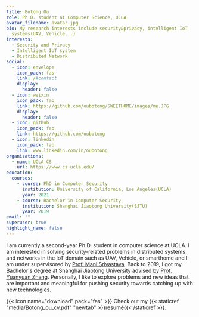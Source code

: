 ```yaml
---
title: Botong Ou
role: Ph.D. student at Computer Science, UCLA
avatar_filename: avatar.jpg
bio: My research interests include security&privacy, intelligent IoT
  systems(UAV, Vehicle...)
interests:
  - Security and Privacy
  - Intelligent IoT system
  - Distributed Network
social:
  - icon: envelope
    icon_pack: fas
    link: /#contact
    display:
      header: false
  - icon: weixin
    icon_pack: fab
    link: https://github.com/oubotong/SWEETHOME/images/me.JPG
    display:
      header: false
  - icon: github
    icon_pack: fab
    link: https://github.com/oubotong
  - icon: linkedin
    icon_pack: fab
    link: www.linkedin.com/in/oubotong
organizations:
  - name: UCLA CS
    url: https://www.cs.ucla.edu/
education:
  courses:
    - course: PhD in Computer Security
      institution: University of California, Los Angeles(UCLA)
      year: 2021
    - course: Bachelor in Computer Security
      institution: Shanghai Jiaotong University(SJTU)
      year: 2019
email: ""
superuser: true
highlight_name: false
---
```

I am currently a second-year Ph.D. student in computer science at UCLA. I am interested in solving security-related problems in distributed systems and networks in the IoT domain such as UAV, Vehicle, or smarthome and I am under supervisored by [Prof. Mani Srivastava](https://www.ee.ucla.edu/mani-srivastava/). Back to 2019, I got my Bachelor's degree at Shanghai Jiaotong University advised by [Prof. Yuanyuan Zhang](http://www.yyjess.com/). Personally, I like to explore problems and new ideas that are important and meaningful for pushing security towards catching up with new technologies. 

{{< icon name="download" pack="fas" >}} Check out my {{< staticref "media/Botong_ou_cv.pdf" "newtab" >}}resumé{{< /staticref >}}.